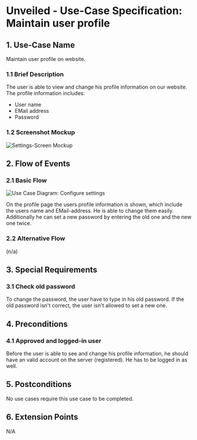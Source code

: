 # Unveiled - Use-Case Specification: Maintain user profile

## 1. Use-Case Name
Maintain user profile on website.

### 1.1 Brief Description
The user is able to view and change his profile information on our website. The profile information includes:

- User name
- EMail address
- Password

### 1.2 Screenshot Mockup

![][screenshot]

## 2. Flow of Events
### 2.1 Basic Flow

![][basic flow]

On the profile page the users profile information is shown, which include the users name and EMail-address. He is able to change them easily.
Additionally he can set a new password by entering the old one and the new one twice.

### 2.2 Alternative Flow
(n/a)

## 3. Special Requirements
### 3.1 Check old password
To change the password, the user have to type in his old password. If the old password isn't correct, the user isn't allowed to set a new one.

## 4. Preconditions
### 4.1 Approved and logged-in user
Before the user is able to see and change his profile information, he should have an valid account on the server (registered). He has to be logged in as well.

## 5. Postconditions
No use cases require this use case to be completed.

## 6. Extension Points
N/A

<!-- Link definitions: -->
[basic flow]: https://raw.githubusercontent.com/SAS-Systems/Unveiled-Documentation/master/Bilder/UC_Diagrams/UC_Diagram_Maintain_profile.png "Use Case Diagram: Configure settings"

[screenshot]: https://raw.githubusercontent.com/SAS-Systems/Unveiled-Documentation/master/Bilder/Screenshots_website/maintain_profile.PNG "Settings-Screen Mockup"
